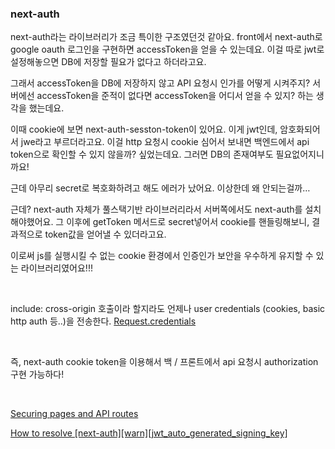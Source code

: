 ### next-auth

next-auth라는 라이브러리가 조금 특이한 구조였던것 같아요.
front에서 next-auth로 google oauth 로그인을 구현하면 accessToken을 얻을 수 있는데요.
이걸 따로 jwt로 설정해놓으면 DB에 저장할 필요가 없다고 하더라고요.

그래서 accessToken을 DB에 저장하지 않고 API 요청시 인가를 어떻게 시켜주지? 서버에선 accessToken을 준적이 없다면 accessToken을 어디서 얻을 수 있지? 하는 생각을 했는데요.

이때 cookie에 보면 next-auth-sesston-token이 있어요.
이게 jwt인데, 암호화되어서 jwe라고 부르더라고요.
이걸 http 요청시 cookie 심어서 보내면 백엔드에서 api token으로 확인할 수 있지 않을까? 싶었는데요.
그러면 DB의 존재여부도 필요없어지니까요!

근데 아무리 secret로 복호화하려고 해도 에러가 났어요. 이상한데 왜 안되는걸까…

근데? next-auth 자체가 풀스택기반 라이브러리라서 서버쪽에서도 next-auth를 설치해야했어요.
그 이후에 getToken 메서드로 secret넣어서 cookie를 핸들링해보니, 결과적으로 token값을 얻어낼 수 있더라고요.

이로써 js를 실행시킬 수 없는 cookie 환경에서 인증인가 보안을 우수하게 유지할 수 있는 라이브러리였어요!!!

<br>

include: cross-origin 호출이라 할지라도 언제나 user credentials (cookies, basic http auth 등..)을 전송한다.
[Request.credentials](https://developer.mozilla.org/ko/docs/Web/API/Request/credentials)

<br>

즉, next-auth cookie token을 이용해서 백 / 프론트에서 api 요청시 authorization 구현 가능하다!

<br>

[Securing pages and API routes](https://next-auth.js.org/tutorials/securing-pages-and-api-routes)

[How to resolve [next-auth][warn][jwt_auto_generated_signing_key]](https://github.com/nextauthjs/next-auth/issues/484)
